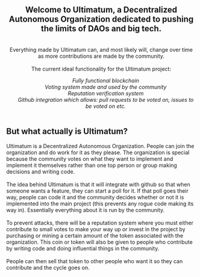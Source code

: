 <div align="center">
  <h2> Welcome to Ultimatum, a Decentralized Autonomous Organization dedicated to pushing the limits of DAOs and big tech.</h2>
</div>
<div align="center">
  <br/>
  Everything made by Ultimatum can, and most likely will, change over time as more contributions are made by the community.<br>
  <br/>
  The current ideal functionality for the Ultimatum project:<br>
  <ul>
    <i>Fully functional blockchain</i><br>
    <i>Voting system made and used by the community</i><br>
    <i>Reputation verification system</i><br>
    <i>Github integration which allows: pull requests to be voted on, issues to be voted on etc.</i><br><br>
  </ul>
</div>
<div>
  <h2>But what actually is Ultimatum?</h2>
  Ultimatum is a Decentralized Autonomous Organization. People can join the organization and do work for it as they please. The organization is special because the community votes on what they want to implement and implement it themselves rather than one top person or group making decisions and writing code.<br><br>
The idea behind Ultimatum is that it will integrate with github so that when someone wants a feature, they can start a poll for it. If that poll goes their way, people can code it and the community decides whether or not it is implemented into the main project (this prevents any rogue code making its way in). Essentially everything about it is run by the community.<br><br>
To prevent attacks, there will be a reputation system where you must either contribute to small votes to make your way up or invest in the project by purchasing or mining a certain amount of the token associated with the organization. This coin or token will also be given to people who contribute by writing code and doing influential things in the community.<br><br>
People can then sell that token to other people who want it so they can contribute and the cycle goes on.<br><br>
</div>
